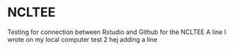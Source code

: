 # NCLTEE
Testing for connection between Rstudio and Github for the NCLTEE 
A line I wrote on my local computer 
test 2 
hej 
 adding a line 
